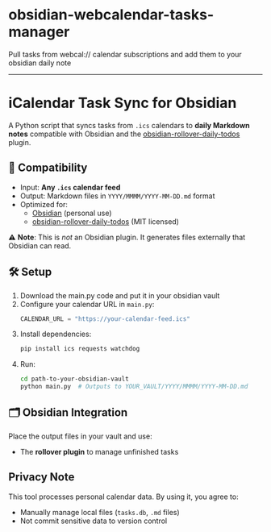 # obsidian-webcalendar-tasks-manager
Pull tasks from webcal:// calendar subscriptions and add them to your obsidian daily note

---
# iCalendar Task Sync for Obsidian

A Python script that syncs tasks from `.ics` calendars to **daily Markdown notes** compatible with Obsidian and the [obsidian-rollover-daily-todos](https://github.com/lumoe/obsidian-rollover-daily-todos) plugin.

## 🔌 Compatibility
- Input: **Any `.ics` calendar feed**
- Output: Markdown files in `YYYY/MMMM/YYYY-MM-DD.md` format
- Optimized for:  
  - [Obsidian](https://obsidian.md) (personal use)  
  - [obsidian-rollover-daily-todos](https://github.com/lumoe/obsidian-rollover-daily-todos) (MIT licensed)

⚠️ **Note**: This is *not* an Obsidian plugin. It generates files externally that Obsidian can read.

## 🛠️ Setup
1. Download the main.py code and put it in your obsidian vault
2. Configure your calendar URL in `main.py`:
   ```python
   CALENDAR_URL = "https://your-calendar-feed.ics" 
   ```
3. Install dependencies:
   ```bash
   pip install ics requests watchdog
   ```
4. Run:
   ```bash
   cd path-to-your-obsidian-vault
   python main.py  # Outputs to YOUR_VAULT/YYYY/MMMM/YYYY-MM-DD.md
   ```

## 🗂️ Obsidian Integration
Place the output files in your vault and use:
- The **rollover plugin** to manage unfinished tasks

## Privacy Note
This tool processes personal calendar data. By using it, you agree to:  
- Manually manage local files (`tasks.db`, `.md` files)  
- Not commit sensitive data to version control  

